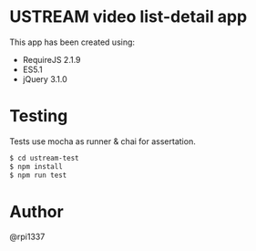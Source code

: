 # USTREAM video list-detail app

This app has been created using:
  - RequireJS 2.1.9
  - ES5.1
  - jQuery 3.1.0

# Testing

Tests use mocha as runner & chai for assertation.

```sh
$ cd ustream-test
$ npm install
$ npm run test
```
# Author
@rpi1337
